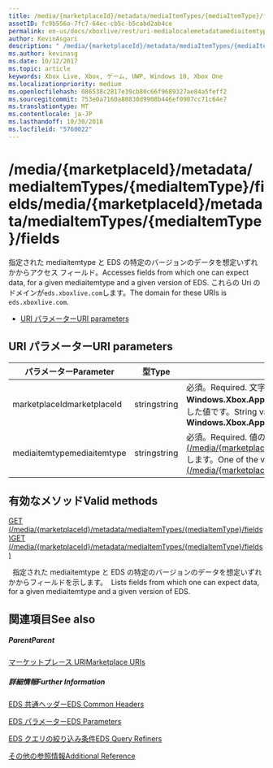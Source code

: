 ```yaml
---
title: /media/{marketplaceId}/metadata/mediaItemTypes/{mediaItemType}/fields
assetID: fc9b556a-7fc7-64ec-cb5c-b5cabd2ab4ce
permalink: en-us/docs/xboxlive/rest/uri-medialocalemetadatamediaitemtypefields.html
author: KevinAsgari
description: " /media/{marketplaceId}/metadata/mediaItemTypes/{mediaItemType}/fields"
ms.author: kevinasg
ms.date: 10/12/2017
ms.topic: article
keywords: Xbox Live, Xbox, ゲーム, UWP, Windows 10, Xbox One
ms.localizationpriority: medium
ms.openlocfilehash: 086538c2817e39cb80c66f9689327ae84a5feff2
ms.sourcegitcommit: 753e0a7160a88830d9908b446ef0907cc71c64e7
ms.translationtype: MT
ms.contentlocale: ja-JP
ms.lasthandoff: 10/30/2018
ms.locfileid: "5760022"
---
```

# <a name="mediamarketplaceidmetadatamediaitemtypesmediaitemtypefields"></a><span data-ttu-id="b2672-104">/media/{marketplaceId}/metadata/mediaItemTypes/{mediaItemType}/fields</span><span class="sxs-lookup"><span data-stu-id="b2672-104">/media/{marketplaceId}/metadata/mediaItemTypes/{mediaItemType}/fields</span></span>
<span data-ttu-id="b2672-105">指定された mediaitemtype と EDS の特定のバージョンのデータを想定いずれかからアクセス フィールド。</span><span class="sxs-lookup"><span data-stu-id="b2672-105">Accesses fields from which one can expect data, for a given mediaitemtype and a given version of EDS.</span></span> <span data-ttu-id="b2672-106">これらの Uri のドメインが`eds.xboxlive.com`します。</span><span class="sxs-lookup"><span data-stu-id="b2672-106">The domain for these URIs is `eds.xboxlive.com`.</span></span>
 
  * [<span data-ttu-id="b2672-107">URI パラメーター</span><span class="sxs-lookup"><span data-stu-id="b2672-107">URI parameters</span></span>](#ID4EV)
 
<a id="ID4EV"></a>

 
## <a name="uri-parameters"></a><span data-ttu-id="b2672-108">URI パラメーター</span><span class="sxs-lookup"><span data-stu-id="b2672-108">URI parameters</span></span>
 
| <span data-ttu-id="b2672-109">パラメーター</span><span class="sxs-lookup"><span data-stu-id="b2672-109">Parameter</span></span>| <span data-ttu-id="b2672-110">型</span><span class="sxs-lookup"><span data-stu-id="b2672-110">Type</span></span>| <span data-ttu-id="b2672-111">説明</span><span class="sxs-lookup"><span data-stu-id="b2672-111">Description</span></span>| 
| --- | --- | --- | 
| <span data-ttu-id="b2672-112">marketplaceId</span><span class="sxs-lookup"><span data-stu-id="b2672-112">marketplaceId</span></span>| <span data-ttu-id="b2672-113">string</span><span class="sxs-lookup"><span data-stu-id="b2672-113">string</span></span>| <span data-ttu-id="b2672-114">必須。</span><span class="sxs-lookup"><span data-stu-id="b2672-114">Required.</span></span> <span data-ttu-id="b2672-115">文字列<b>Windows.Xbox.ApplicationModel.Store.Configuration.MarketplaceId</b>から取得した値です。</span><span class="sxs-lookup"><span data-stu-id="b2672-115">String value obtained from the <b>Windows.Xbox.ApplicationModel.Store.Configuration.MarketplaceId</b>.</span></span>| 
| <span data-ttu-id="b2672-116">mediaitemtype</span><span class="sxs-lookup"><span data-stu-id="b2672-116">mediaitemtype</span></span>| <span data-ttu-id="b2672-117">string</span><span class="sxs-lookup"><span data-stu-id="b2672-117">string</span></span>| <span data-ttu-id="b2672-118">必須。</span><span class="sxs-lookup"><span data-stu-id="b2672-118">Required.</span></span> <span data-ttu-id="b2672-119">値のいずれかの[GET (/media/{marketplaceId}//metadata/mediagroups/{mediagroup}/mediaItemTypes)](uri-medialocalemetadatamediagroupsmediaitemtypesget.md)します。</span><span class="sxs-lookup"><span data-stu-id="b2672-119">One of the values from [GET (/media/{marketplaceId}/metadata/mediaGroups/{mediagroup}/mediaItemTypes)](uri-medialocalemetadatamediagroupsmediaitemtypesget.md).</span></span>| 
  
<a id="ID4EBC"></a>

 
## <a name="valid-methods"></a><span data-ttu-id="b2672-120">有効なメソッド</span><span class="sxs-lookup"><span data-stu-id="b2672-120">Valid methods</span></span>

[<span data-ttu-id="b2672-121">GET (/media/{marketplaceId}/metadata/mediaItemTypes/{mediaItemType}/fields)</span><span class="sxs-lookup"><span data-stu-id="b2672-121">GET (/media/{marketplaceId}/metadata/mediaItemTypes/{mediaItemType}/fields)</span></span>](uri-medialocalemetadatamediaitemtypefieldsget.md)

<span data-ttu-id="b2672-122">&nbsp;&nbsp;指定された mediaitemtype と EDS の特定のバージョンのデータを想定いずれかからフィールドを示します。</span><span class="sxs-lookup"><span data-stu-id="b2672-122">&nbsp;&nbsp;Lists fields from which one can expect data, for a given mediaitemtype and a given version of EDS.</span></span>
 
<a id="ID4ELC"></a>

 
## <a name="see-also"></a><span data-ttu-id="b2672-123">関連項目</span><span class="sxs-lookup"><span data-stu-id="b2672-123">See also</span></span>
 
<a id="ID4ENC"></a>

 
##### <a name="parent"></a><span data-ttu-id="b2672-124">Parent</span><span class="sxs-lookup"><span data-stu-id="b2672-124">Parent</span></span> 

[<span data-ttu-id="b2672-125">マーケットプレース URI</span><span class="sxs-lookup"><span data-stu-id="b2672-125">Marketplace URIs</span></span>](atoc-reference-marketplace.md)

  
<a id="ID4EXC"></a>

 
##### <a name="further-information"></a><span data-ttu-id="b2672-126">詳細情報</span><span class="sxs-lookup"><span data-stu-id="b2672-126">Further Information</span></span> 

[<span data-ttu-id="b2672-127">EDS 共通ヘッダー</span><span class="sxs-lookup"><span data-stu-id="b2672-127">EDS Common Headers</span></span>](../../additional/edscommonheaders.md)

 [<span data-ttu-id="b2672-128">EDS パラメーター</span><span class="sxs-lookup"><span data-stu-id="b2672-128">EDS Parameters</span></span>](../../additional/edsparameters.md)

 [<span data-ttu-id="b2672-129">EDS クエリの絞り込み条件</span><span class="sxs-lookup"><span data-stu-id="b2672-129">EDS Query Refiners</span></span>](../../additional/edsqueryrefiners.md)

 [<span data-ttu-id="b2672-130">その他の参照情報</span><span class="sxs-lookup"><span data-stu-id="b2672-130">Additional Reference</span></span>](../../additional/atoc-xboxlivews-reference-additional.md)

   